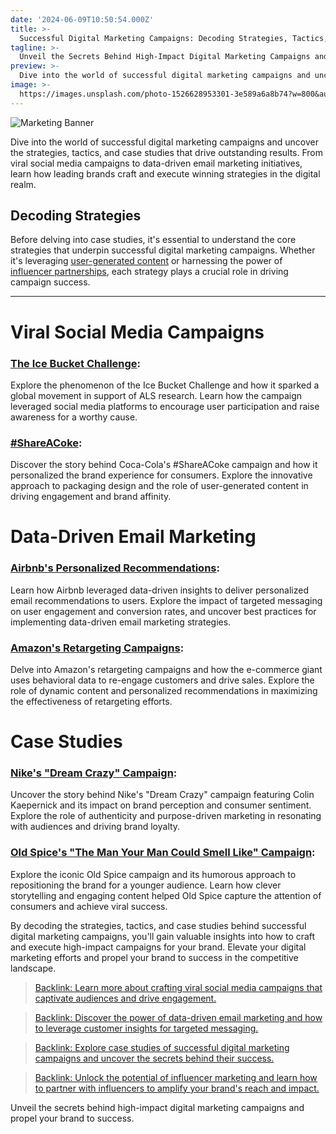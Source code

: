 ```yaml
---
date: '2024-06-09T10:50:54.000Z'
title: >-
  Successful Digital Marketing Campaigns: Decoding Strategies, Tactics, and Case Studies
tagline: >-
  Unveil the Secrets Behind High-Impact Digital Marketing Campaigns and Propel Your Brand to Success
preview: >-
  Dive into the world of successful digital marketing campaigns and uncover the strategies, tactics, and case studies that drive outstanding results. From viral social media campaigns to data-driven email marketing initiatives, learn how leading brands craft and execute winning strategies in the digital realm.
image: >-
  https://images.unsplash.com/photo-1526628953301-3e589a6a8b74?w=800&auto=format&fit=crop&q=60&ixlib=rb-4.0.3&ixid=M3wxMjA3fDB8MHxzZWFyY2h8Mzh8fENvbnRlbnQlMjBtYXJrZXRpbmd8ZW58MHx8MHx8fDA%3D
---
```


![Marketing Banner](https://images.unsplash.com/photo-1562577309-4932fdd64cd1?q=80&w=3474&auto=format&fit=crop&ixlib=rb-4.0.3&ixid=M3wxMjA3fDB8MHxwaG90by1wYWdlfHx8fGVufDB8fHx8fA%3D%3D)


Dive into the world of successful digital marketing campaigns and uncover the strategies, tactics, and case studies that drive outstanding results. From viral social media campaigns to data-driven email marketing initiatives, learn how leading brands craft and execute winning strategies in the digital realm.

## Decoding Strategies
Before delving into case studies, it's essential to understand the core strategies that underpin successful digital marketing campaigns. Whether it's leveraging [user-generated content](https://www.example.com/user-generated-content) or harnessing the power of [influencer partnerships](https://www.example.com/influencer-marketing), each strategy plays a crucial role in driving campaign success.

___
# Viral Social Media Campaigns
### [The Ice Bucket Challenge](https://en.wikipedia.org/wiki/Ice_Bucket_Challenge):
Explore the phenomenon of the Ice Bucket Challenge and how it sparked a global movement in support of ALS research. Learn how the campaign leveraged social media platforms to encourage user participation and raise awareness for a worthy cause.

### [#ShareACoke](https://en.wikipedia.org/wiki/Share_a_Coke):
Discover the story behind Coca-Cola's #ShareACoke campaign and how it personalized the brand experience for consumers. Explore the innovative approach to packaging design and the role of user-generated content in driving engagement and brand affinity.

# Data-Driven Email Marketing
### [Airbnb's Personalized Recommendations](https://higherbookings.com/airbnb-personalization/):
Learn how Airbnb leveraged data-driven insights to deliver personalized email recommendations to users. Explore the impact of targeted messaging on user engagement and conversion rates, and uncover best practices for implementing data-driven email marketing strategies.

### [Amazon's Retargeting Campaigns](https://advertising.amazon.com/en-gb/library/guides/remarketing):
Delve into Amazon's retargeting campaigns and how the e-commerce giant uses behavioral data to re-engage customers and drive sales. Explore the role of dynamic content and personalized recommendations in maximizing the effectiveness of retargeting efforts.

# Case Studies
### [Nike's "Dream Crazy" Campaign](https://www.nytimes.com/2019/09/16/sports/football/colin-kaepernick-nike-emmy.html):
Uncover the story behind Nike's "Dream Crazy" campaign featuring Colin Kaepernick and its impact on brand perception and consumer sentiment. Explore the role of authenticity and purpose-driven marketing in resonating with audiences and driving brand loyalty.

### [Old Spice's "The Man Your Man Could Smell Like" Campaign](https://www.wk.com/work/old-spice-smell-like-a-man-man/):
Explore the iconic Old Spice campaign and its humorous approach to repositioning the brand for a younger audience. Learn how clever storytelling and engaging content helped Old Spice capture the attention of consumers and achieve viral success.

By decoding the strategies, tactics, and case studies behind successful digital marketing campaigns, you'll gain valuable insights into how to craft and execute high-impact campaigns for your brand. Elevate your digital marketing efforts and propel your brand to success in the competitive landscape.

>[Backlink: Learn more about crafting viral social media campaigns that captivate audiences and drive engagement.](https://www.example.com/viral-social-media-campaigns-guide)

>[Backlink: Discover the power of data-driven email marketing and how to leverage customer insights for targeted messaging.](https://www.example.com/data-driven-email-marketing-guide)

>[Backlink: Explore case studies of successful digital marketing campaigns and uncover the secrets behind their success.](https://www.example.com/digital-marketing-case-studies)

>[Backlink: Unlock the potential of influencer marketing and learn how to partner with influencers to amplify your brand's reach and impact.](https://www.example.com/influencer-marketing-guide)

Unveil the secrets behind high-impact digital marketing campaigns and propel your brand to success.

